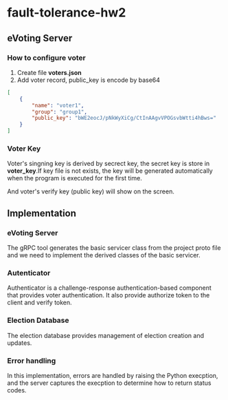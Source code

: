 # fault-tolerance-hw2

## eVoting Server

### How to configure voter
1. Create file **voters.json**
2. Add voter record, public_key is encode by base64
```json
[
    {
        "name": "voter1",
        "group": "group1",
        "public_key": "bWE2eocJ/pNkWyXiCg/CtInAAgvVPOGsvbWtti4hBws="
    }
]
```

### Voter Key
Voter's singning key is derived by secrect key, the secret key is store in **voter_key**.If key file is not exists, the key will be generated automatically when the program is executed for the first time.

And voter's verify key (public key) will show on the screen.

## Implementation

### eVoting Server
The gRPC tool generates the basic servicer class from the project proto file and we need to implement the derived classes of the basic servicer.

### Autenticator
Authenticator is a challenge-response authentication-based component that provides voter authentication. It also provide authorize token to the client and verify token.

### Election Database
The election database provides management of election creation and updates.

### Error handling
In this implementation, errors are handled by raising the Python execption, and the server captures the execption to determine how to return status codes.
